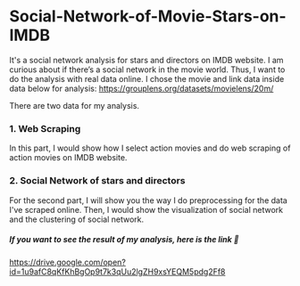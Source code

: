 # Social-Network-of-Movie-Stars-on-IMDB
It's a social network analysis for stars and directors on IMDB website. 
I am curious about if there’s a social network in the movie world. Thus, I want to do the analysis with real data online.
I chose the movie and link data inside data below for analysis: 
https://grouplens.org/datasets/movielens/20m/

There are two data for my analysis.
### 1. Web Scraping
In this part, I would show how I select action movies and do web scraping of action movies on IMDB website.

### 2. Social Network of stars and directors
For the second part, I will show you the way I do preprocessing for the data I've scraped online. Then, I would show the visualization of social network and the clustering of social network.

##### If you want to see the result of my analysis, here is the link 🔽
https://drive.google.com/open?id=1u9afC8qKfKhBgOp9t7k3qUu2lgZH9xsYEQM5pdg2Ff8
